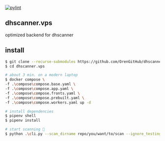 [![pylint](https://github.com/OrenGitHub/dhscanner.vps/actions/workflows/pylint.yaml/badge.svg)](https://github.com/OrenGitHub/dhscanner.vps/actions/workflows/pylint.yaml)

## dhscanner.vps

optimized backend for dhscanner

## install

```bash
$ git clone --recurse-submodules https://github.com/OrenGitHub/dhscanner.vps.git
$ cd dhscanner.vps

# about 3 min. on a modern laptop
$ docker compose \
-f .\compose\compose.base.yaml \
-f .\compose\compose.app.yaml \
-f .\compose\compose.fronts.yaml \
-f .\compose\compose.prebuilt.yaml \
-f .\compose\compose.workers.yaml up -d

# install dependencies
$ pipenv shell
$ pipenv install

# start scanning 🙂
$ python .\cli.py --scan_dirname repo/you/want/to/scan --ignore_testing_code true
```
